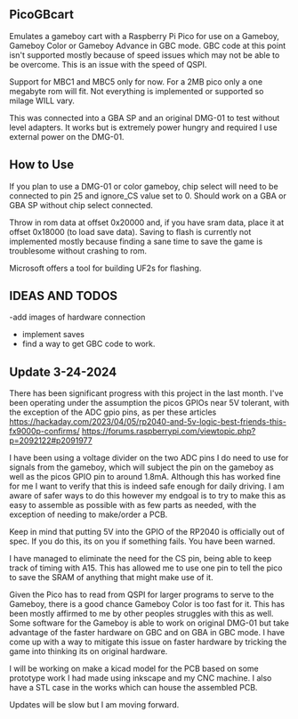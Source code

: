 ## PicoGBcart

Emulates a gameboy cart with a Raspberry Pi Pico for use on a Gameboy, Gameboy Color or Gameboy Advance in GBC mode. GBC code at this point isn't supported mostly because of speed issues which may not be able to be overcome. This is an issue with the speed of QSPI.

Support for MBC1 and MBC5 only for now. For a 2MB pico only a one megabyte rom will fit. Not everything is implemented or supported so milage WILL vary.

This was connected into a GBA SP and an original DMG-01 to test without level adapters. It works but is extremely power hungry and required I use external power on the DMG-01.

## How to Use

If you plan to use a DMG-01 or color gameboy, chip select will need to be connected to pin 25 and ignore_CS value set to 0.  Should work on a GBA or GBA SP without chip select connected.

Throw in rom data at offset 0x20000 and, if you have sram data, place it at offset 0x18000 (to load save data). Saving to flash is currently not implemented mostly because finding a sane time to save the game is troublesome without crashing to rom. 

Microsoft offers a tool for building UF2s for flashing.

## IDEAS AND TODOS

-add images of hardware connection
- implement saves
- find a way to get GBC code to work. 

## Update 3-24-2024 
There has been significant progress with this project in the last month. I've been operating under the assumption the picos GPIOs near 5V tolerant, with the exception of the ADC gpio pins, as per these articles
https://hackaday.com/2023/04/05/rp2040-and-5v-logic-best-friends-this-fx9000p-confirms/
https://forums.raspberrypi.com/viewtopic.php?p=2092122#p2091977

I have been using a voltage divider on the two ADC pins I do need to use for signals from the gameboy, which will subject the pin on the gameboy as well as the picos GPIO pin to around 1.8mA. Although this has worked fine for me I want to verify that this is indeed safe enough for daily driving. I am aware of safer ways to do this however my endgoal is to try to make this as easy to assemble as possible with as few parts as needed, with the exception of needing to make/order a PCB.

Keep in mind that putting 5V into the GPIO of the RP2040 is officially out of spec. If you do this, its on you if something fails. You have been warned.

I have managed to eliminate the need for the CS pin, being able to keep track of timing with A15. This has allowed me to use one pin to tell the pico to save the SRAM of anything that might make use of it.

Given the Pico has to read from QSPI for larger programs to serve to the Gameboy, there is a good chance Gameboy Color is too fast for it. This has been mostly affirmed to me by other peoples struggles with this as well.
Some software for the Gameboy is able to work on original DMG-01 but take advantage of the faster hardware on GBC and on GBA in GBC mode. I have come up with a way to mitigate this issue on faster hardware by tricking the game into thinking its on original hardware.

I will be working on make a kicad model for the PCB based on some prototype work I had made using inkscape and my CNC machine. I also have a STL case in the works which can house the assembled PCB.

Updates will be slow but I am moving forward.
